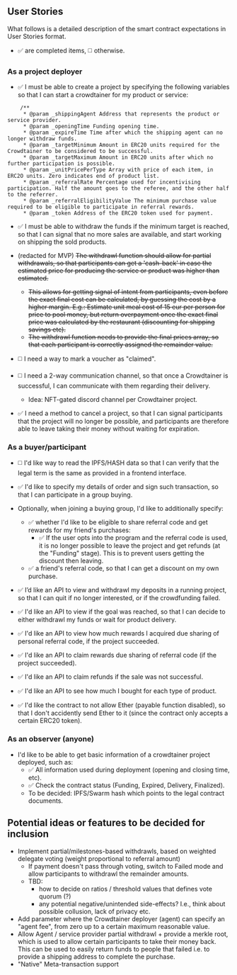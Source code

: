 
## User Stories

What follows is a detailed description of the smart contract expectations in User Stories format.
- ✅ are completed items, ◻️ otherwise.
### As a project deployer

- ✅ I must be able to create a project by specifying the following variables so that I can start a crowdtainer for my product or service:

```
    /**
     * @param _shippingAgent Address that represents the product or service provider.
     * @param _openingTime Funding opening time.
     * @param _expireTime Time after which the shipping agent can no longer withdraw funds.
     * @param _targetMinimum Amount in ERC20 units required for the Crowdtainer to be considered to be successful.
     * @param _targetMaximum Amount in ERC20 units after which no further participation is possible.
     * @param _unitPricePerType Array with price of each item, in ERC2O units. Zero indicates end of product list.
     * @param _referralRate Percentage used for incentivising participation. Half the amount goes to the referee, and the other half to the referrer.
     * @param _referralEligibilityValue The minimum purchase value required to be eligible to participate in referral rewards.
     * @param _token Address of the ERC20 token used for payment.
```

- ✅ I must be able to withdraw the funds if the minimum target is reached, so that I can signal that no more sales are available, and start working on shipping the sold products.

- (redacted for MVP) ~~The withdrawl function should allow for partial withdrawals, so that participants can get a 'cash-back' in case the estimated price for producing the service or product was higher than estimated.~~ 
    - ~~This allows for getting signal of intent from participants, even before the exact final cost can be calculated, by guessing the cost by a higher margin. E.g.: Estimate unit meal cost of 15 eur per person for price to pool money, but return overpayment once the exact final price was calculated by the restaurant (discounting for shipping savings etc).~~ 
    - ~~The withdrawl function needs to provide the final prices array, so that each participant is correctly assigned the remainder value.~~ 
- ◻️ I need a way to mark a voucher as "claimed".

- ◻️ I need a 2-way communication channel, so that once a Crowdtainer is successful, I can communicate with them regarding their delivery. 
    - Idea: NFT-gated discord channel per Crowdtainer project.

- ✅ I need a method to cancel a project, so that I can signal participants that the project will no longer be possible, and participants are therefore able to leave taking their money without waiting for expiration.

### As a buyer/participant

- ◻️ I'd like way to read the IPFS/HASH data so that I can verify that the legal term is the same as provided in a frontend interface.

- ✅ I'd like to specify my details of order and sign such transaction, so that I can participate in a group buying.

- Optionally, when joining a buying group, I'd like to additionally specify:
    - ✅ whether I'd like to be eligible to share referral code and get rewards for my friend's purchases:
        - ✅ If the user opts into the program and the referral code is used, it is no longer possible to leave the project and get refunds (at the "Funding" stage). This is to prevent users getting the discount then leaving.
    - ✅ a friend's referral code, so that I can get a discount on my own purchase.

- ✅ I’d like an API to view and withdrawl my deposits in a running project, so that I can quit if no longer interested, or if the crowdfunding failed.

- ✅ I'd like an API to view if the goal was reached, so that I can decide to either withdrawl my funds or wait for product delivery.

- ✅ I'd like an API to view how much rewards I acquired due sharing of personal referral code, if the project succeeded.

- ✅ I'd like an API to claim rewards due sharing of referral code (if the project succeeded).

- ✅ I'd like an API to claim refunds if the sale was not successful.

- ✅ I'd like an API to see how much I bought for each type of product.

- ✅ I'd like the contract to not allow Ether (payable function disabled), so that I don't accidently send Ether to it (since the contract only accepts a certain ERC20 token).

### As an observer (anyone)

- I'd like to be able to get basic information of a crowdtainer project deployed, such as:
    - ✅ All information used during deployment (opening and closing time, etc).
    - ✅ Check the contract status (Funding, Expired, Delivery, Finalized).
    - To be decided: IPFS/Swarm hash which points to the legal contract documents.


## Potential ideas or features to be decided for inclusion

- Implement partial/milestones-based withdrawls, based on weighted delegate voting (weight proportional to referral amount)
    - If payment doesn't pass through voting, switch to Failed mode and allow participants to withdrawl the remainder amounts.
    - TBD:
        - how to decide on ratios / threshold values that defines vote quorum (?)
        - any potential negative/unintended side-effects? I.e., think about possible collusion, lack of privacy etc.
- Add parameter where the Crowdtainer deployer (agent) can specify an "agent fee", from zero up to a certain maximum reasonable value.
- Allow Agent / service provider partial withdrawl + provide a merkle root, which is used to allow certain participants to take their money back. This can be used to easily return funds to people that failed i.e. to provide a shipping address to complete the purchase.
- "Native" Meta-transaction support
